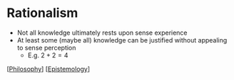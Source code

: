 # Rationalism

- Not all knowledge ultimately rests upon sense experience
- At least some (maybe all) knowledge can be justified without appealing to sense perception
  - E.g. $2 + 2 = 4$

[[Philosophy]] [[Epistemology]]

[//begin]: # "Autogenerated link references for markdown compatibility"
[philosophy]: philosophy "Philosophy"
[epistemology]: epistemology "Epistemology"
[//end]: # "Autogenerated link references"